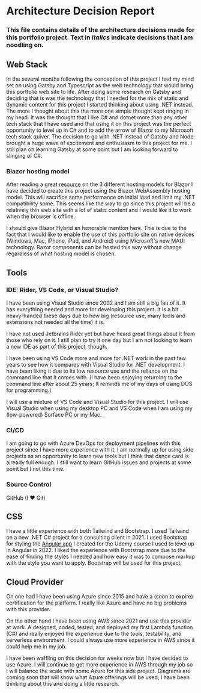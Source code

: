 # Architecture Decision Report

### This file contains details of the architecture decisions made for this portfolio project. Text in *italics* indicate decisions that I am noodling on.

## Web Stack

In the several months following the conception of this project I had my mind set on using Gatsby and Typescript as the web technology that would bring this portfolio web site to life. After doing some research on Gatsby and deciding that is was the technology that I needed for the mix of static and dynamic content for this project I started thinking about using .NET instead. The more I thought about this the more one simple thought kept ringing in my head. It was the thought that I like C# and dotnet more than any other tech stack that I have used and that using it on this project was the perfect opportunity to level up in C# and to add the arrow of Blazor to my Microsoft tech stack quiver. The decision to go with .NET instead of Gatsby and Node brought a huge wave of excitement and enthusiasm to this project for me. I still plan on learning Gatsby at some point but I am looking forward to slinging of C#.

### Blazor hosting model

After reading a great [resource](https://learn.microsoft.com/en-us/aspnet/core/blazor/hosting-models?view=aspnetcore-7.0&source=docs) on the 3 different hosting models for Blazor I have decided to create this project using the Blazor WebAssembly hosting model. This will sacrifice some performance on initial load and limit my .NET compatibility some. This seems like the way to go since this project will be a relatively thin web site with a lot of static content and I would like it to work when the browser is offline.

I should give Blazor Hybrid an honorable mention here. This is due to the fact that I would like to enable the use of this portfolio site on native devices (Windows, Mac, iPhone, iPad, and Android) using Microsoft's new MAUI technology. Razor components can be hosted this way without change regardless of what hosting model is chosen.

## Tools

### IDE: Rider, VS Code, or Visual Studio?

I have been using Visual Studio since 2002 and I am still a big fan of it. It has everything needed and more for developing this project. It is a bit heavy-handed these days due to how big (resource use, many tools and extensions not needed all the time) it is. 

I have not used Jetbrains Rider yet but have heard great things about it from those who rely on it. I still plan to try it one day but I am not looking to learn a new IDE as part of this project, though.

I have been using VS Code more and more for .NET work in the past few years to see how it compares with Visual Studio for .NET development. I have been liking it due to its low resource use and the reliance on the command line that it comes with.  (I have been enjoying returning to the command line after about 25 years; It reminds me of my days of using DOS for programming.)

I will use a mixture of VS Code and Visual Studio for this project. I will use Visual Studio when using my desktop PC and VS Code when I am using my (low-powered) Surface PC or my Mac.

### CI/CD

I am going to go with Azure DevOps for deployment pipelines with this project since I have more experience with it. I am normally up for using side projects as an opportunity to learn new tools but I think that dance card is already full enough. I still want to learn GitHub issues and projects at some point but I not this time.

### Source Control

GitHub (I ❤ Git)

## CSS

I have a little experience with both Tailwind and Bootstrap. I used Tailwind on a new .NET C# project for a consulting client in 2021. I used Bootstrap for styling the [Angular app](https://github.com/kuehnd96/rocket_hackweek_Q1_2022) I created for the Udemy course I used to level up in Angular in 2022. I liked the experience with Bootstrap more due to the ease of finding the styles I needed and how easy it was to compose markup with the style you want to apply. Bootstrap will be used for this project.

## Cloud Provider

On one had I have been using Azure since 2015 and have a (soon to expire) certification for the platform. I really like Azure and have no big problems with this provider.

On the other hand I have been using AWS since 2021 and use this provider at work. A designed, coded, tested, and deployed my first Lambda function (C#) and really enjoyed the experience due to the tools, testability, and serverless environment. I could always use more experience in AWS since it could help me in my job.

I have been waffling on this decision for weeks now but I have decided to use Azure. I will continue to get more experience in AWS through my job so I will balance the scale with some Azure for this side project. Diagrams are coming soon that will show what Azure offerings will be used; I have been thinking about this and doing a little research.
